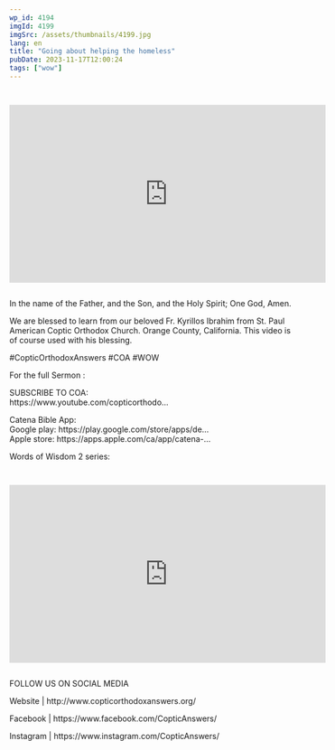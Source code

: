 ```yaml
---
wp_id: 4194
imgId: 4199
imgSrc: /assets/thumbnails/4199.jpg
lang: en
title: "Going about helping the homeless"
pubDate: 2023-11-17T12:00:24
tags: ["wow"]
---
```


<!-- page: 6 -->

<p><code></p>
<div class="video-container">
<iframe loading="lazy" title="YouTube video player" src="https://www.youtube.com/embed/wNdCNQ_Q-p8?si=EDgEcsCLXW9adcmP" width="560" height="315" frameborder="0" allowfullscreen="allowfullscreen"></iframe>
</div>
<p></code></p>
<p>In the name of the Father, and the Son, and the Holy Spirit; One God, Amen.</p>
<p>We are blessed to learn from our beloved Fr. Kyrillos Ibrahim from St. Paul American Coptic Orthodox Church. Orange County, California. This video is of course used with his blessing.</p>
<p>#CopticOrthodoxAnswers​ #COA​ #WOW​</p>
<p>For the full Sermon :</p>
<p>SUBSCRIBE TO COA:<br />
https://www.youtube.com/copticorthodo​&#8230;</p>
<p>Catena Bible App:<br />
Google play: https://play.google.com/store/apps/de&#8230;​<br />
Apple store: https://apps.apple.com/ca/app/catena-​​&#8230;</p>
<p>Words of Wisdom 2 series:<br />
<code></p>
<div class="video-container">
<iframe loading="lazy" width="560" height="315" src="https://www.youtube.com/embed/YrcJkpmGbec?si=f4Klza5CAbLZXhJ0" title="YouTube video player" frameborder="0" allow="accelerometer; autoplay; clipboard-write; encrypted-media; gyroscope; picture-in-picture; web-share" allowfullscreen></iframe>
</div>
<p></code></p>
<p>FOLLOW US ON SOCIAL MEDIA</p>
<p>Website | http://www.copticorthodoxanswers.org/​</p>
<p>Facebook | https://www.facebook.com/CopticAnswers/​</p>
<p>Instagram | https://www.instagram.com/CopticAnswers/</p>
